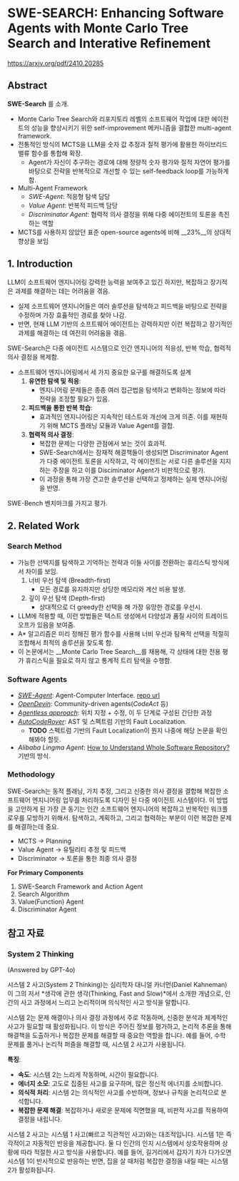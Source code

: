 # SWE-SEARCH: Enhancing Software Agents with Monte Carlo Tree Search and Interative Refinement

https://arxiv.org/pdf/2410.20285

## Abstract

__SWE-Search__ 를 소개.
  - Monte Carlo Tree Search와 리포지토리 레벨의 소프트웨어 작업에 대한 에이전트의 성능을 향상시키기 위한 self-improvement 메커니즘을 결합한 multi-agent framework.
  - 전통적인 방식의 MCTS을 LLM을 숫자 값 추정과 질적 평가에 활용한 하이브리드 밸류 함수를 통합해 확장.
    - Agent가 자신이 추구하는 경로에 대해 정량적 숫자 평가와 질적 자연어 평가를 바탕으로 전략을 반복적으로 개선할 수 있는 self-feedback loop를 가능하게 함.
  - Multi-Agent Framework
    - _SWE-Agent_: 적응형 탐색 담당
    - _Value Agent_: 반복적 피드백 담당
    - _Discriminator Agent_: 협력적 의사 결정을 위해 다중 에이전트의 토론을 촉진하는 역할
- MCTS를 사용하지 않았던 표준 open-source agents에 비해 __23%__의 상대적 향상을 보임

## 1. Introduction

LLM이 소프트웨어 엔지니어링 강력한 능력을 보여주고 있긴 하지만, 복잡하고 장기적은 과제를 해결하는 데는 어려움을 겪음.
  - 실제 소프트웨어 엔지니어들은 여러 솔루션을 탐색하고 피드백을 바탕으로 전략을 수정하며 가장 효휼적인 경로를 찾아 나감.
  - 반면, 현재 LLM 기반의 소프트웨어 에이전트는 강력하지만 이런 복잡하고 장기적인 과제를 해결하는 데 여전히 어려움을 겪음.

SWE-Search은 다중 에이전트 시스템으로 인간 엔지니어의 적응성, 반복 학습, 협력적 의사 결정을 복제함.
  - 소프트웨어 엔지니어링에서 세 가지 중요한 요구를 해결하도록 설계
    1. __유연한 탐색 및 적응__:
        - 엔지니어링 문제들은 종종 여러 접근법을 탐색하고 변화하는 정보에 따라 전략을 조정할 필요가 있음.
    2. __피드백을 통한 반복 학습__:
          - 효과적인 엔지니어링은 지속적인 테스트와 개선에 크게 의존. 이를 재현하기 위해 MCTS 플래닝 모듈과 Value Agent를 결합.
    3. __협력적 의사 결정__:
        - 복잡한 문제는 다양한 관점에서 보는 것이 효과적.
        - SWE-Search에서는 잠재적 해결책들이 생성되면 Discriminator Agent가 다중 에이전트 토론을 시작하고, 각 에이전트는 서로 다른 솔루션을 지지하는 주장을 하고 이를 Disciminator Agent가 비판적으로 평가.
        - 이 과정을 통해 가장 견고한 솔루션을 선택하고 정제하는 실제 엔지니어링을 반영.

SWE-Bench 벤치마크를 가지고 평가.


## 2. Related Work

### Search Method

- 가능한 선택지를 탐색하고 기억하는 전략과 이들 사이를 전환하는 휴리스틱 방식에서 차이를 보임.
  1. 너비 우선 탐색 (Breadth-first)
     - 모든 경로를 유지하지만 상당한 메모리와 계산 비용 발생.
  2. 깊이 우선 탐색 (Depth-first)
     - 상대적으로 더 greedy한 선택을 해 가장 유망한 경로를 우선시.
- LLM에 적용할 때, 이런 방법들은 텍스트 생성에서 다양성과 품질 사이의 트레이드오프가 있음을 보여줌.
- A* 알고리즘은 미리 정해진 평가 함수를 사용해 너비 우선과 탐욕적 선택을 적절히 조합해서 최적의 솔루션을 찾도록 함.
- 이 논문에서는 __Monte Carlo Tree Search__를 채용해, 각 상태에 대한 전용 평가 휴리스틱을 필요로 하지 않고 통계적 트리 탐색을 수행함.

### Software Agents

- [_SWE-Agent_](https://arxiv.org/pdf/2405.15793): Agent-Computer Interface. [repo url](https://github.com/princeton-nlp/SWE-agent)
- [_OpenDevin_](https://github.com/All-Hands-AI/OpenHands): Community-driven agents(_CodeAct_ 등)
- [_Agentless approach_](https://github.com/OpenAutoCoder/Agentless): 위치 지정 + 수정, 이 두 단계로 구성된 간단한 과정
- [_AutoCodeRover_](https://arxiv.org/pdf/2404.05427): AST 및 스펙트럼 기반의 Fault Localization.
  - **TODO** 스펙트럼 기반의 Fault Localization이 뭔지 나중에 해당 논문을 확인해봐야 할듯.
- _Alibaba Lingma Agent_: [How to Understand Whole Software Repository?](https://arxiv.org/pdf/2406.01422) 기반의 방식.

### Methodology

SWE-Search는 동적 플래닝, 가치 추정, 그리고 신중한 의사 결정을 결합해 복잡한 소프트웨어 엔지니어링 업무를 처리하도록 디자인 된 다중 에이전트 시스템이다.
이 방법을 고안하게 된 가장 큰 동기는 인간 소프트웨어 엔지니어의 복잡하고 반복적인 워크플로우를 모방하기 위해서. 탐색하고, 계획하고, 그리고 협력하는 부분이 이런 복잡한 문제를 해결하는데 중요.
- MCTS -> Planning
- Value Agent -> 유틸리티 추정 및 피드백
- Discriminator -> 토론을 통한 최종 의사 결정

__For Primary Components__
1. SWE-Search Framework and Action Agent
2. Search Algorithm
3. Value(Function) Agent
4. Discriminator Agent




## 참고 자료

### System 2 Thinking

(Answered by GPT-4o)

시스템 2 사고(System 2 Thinking)는 심리학자 대니얼 카너먼(Daniel Kahneman)이 그의 저서 *생각에 관한 생각(Thinking, Fast and Slow)*에서 소개한 개념으로, 인간의 사고 과정에서 느리고 논리적이며 의식적인 사고 방식을 말합니다. 

시스템 2는 문제 해결이나 의사 결정 과정에서 주로 작동하며, 신중한 분석과 체계적인 사고가 필요할 때 활성화됩니다. 이 방식은 주어진 정보를 평가하고, 논리적 추론을 통해 해결책을 도출하거나 복잡한 문제를 해결할 때 중요한 역할을 합니다. 예를 들어, 수학 문제를 풀거나 논리적 퍼즐을 해결할 때, 시스템 2 사고가 사용됩니다.

**특징**:
- **속도**: 시스템 2는 느리게 작동하며, 시간이 필요합니다.
- **에너지 소모**: 고도로 집중된 사고를 요구하며, 많은 정신적 에너지를 소비합니다.
- **의식적 처리**: 시스템 2는 의식적인 사고를 수반하며, 정보나 규칙을 논리적으로 분석합니다.
- **복잡한 문제 해결**: 복잡하거나 새로운 문제에 직면했을 때, 비판적 사고를 적용하여 결정을 내립니다.

시스템 2 사고는 시스템 1 사고(빠르고 직관적인 사고)와는 대조적입니다. 시스템 1은 즉각적이고 자동적인 반응을 제공합니다. 둘 다 인간의 인지 시스템에서 상호작용하며 상황에 따라 적절한 사고 방식을 사용합니다. 예를 들어, 길거리에서 갑자기 차가 다가오면 시스템 1이 반사적으로 반응하는 반면, 집을 살 때처럼 복잡한 결정을 내릴 때는 시스템 2가 활성화됩니다.
